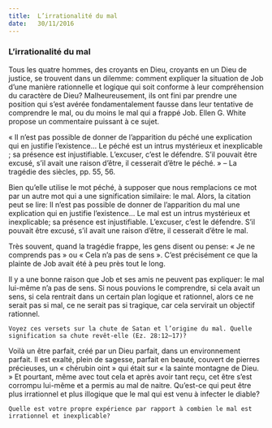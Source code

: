 ```yaml
---
title:  L’irrationalité du mal
date:   30/11/2016
---
```


### L’irrationalité du mal

Tous les quatre hommes, des croyants en Dieu, croyants en un Dieu de justice, se trouvent dans un dilemme: comment expliquer la situation de Job d’une manière rationnelle et logique qui soit conforme à leur compréhension du caractère de Dieu? Malheureusement, ils ont fini par prendre une position qui s’est avérée fondamentalement fausse dans leur tentative de comprendre le mal, ou du moins le mal qui a frappé Job. Ellen G. White propose un commentaire puissant à ce sujet.

« Il n’est pas possible de donner de l’apparition du péché une explication qui en justifie l’existence... Le péché est un intrus mystérieux et inexplicable ; sa présence est injustifiable. L’excuser, c’est le défendre. S’il pouvait être excusé, s’il avait une raison d’être, il cesserait d’être le péché. » – La tragédie des siècles, pp. 55, 56.

Bien qu’elle utilise le mot péché, à supposer que nous remplacions ce mot par un autre mot qui a une signification similaire: le mal. Alors, la citation peut se lire: Il n’est pas possible de donner de l’apparition du mal une explication qui en justifie l’existence... Le mal est un intrus mystérieux et inexplicable; sa présence est injustifiable. L’excuser, c’est le défendre. S’il pouvait être excusé, s’il avait une raison d’être, il cesserait d’être le mal.

Très souvent, quand la tragédie frappe, les gens disent ou pense: « Je ne comprends pas » ou « Cela n’a pas de sens ». C’est précisément ce que la plainte de Job avait été à peu près tout le long.

Il y a une bonne raison que Job et ses amis ne peuvent pas expliquer: le mal lui-même n’a pas de sens. Si nous pouvions le comprendre, si cela avait un sens, si cela rentrait dans un certain plan logique et rationnel, alors ce ne serait pas si mal, ce ne serait pas si tragique, car cela servirait un objectif rationnel.

`Voyez ces versets sur la chute de Satan et l’origine du mal. Quelle signification sa chute revêt-elle (Ez. 28:12–17)?`

Voilà un être parfait, créé par un Dieu parfait, dans un environnement parfait. Il est exalté, plein de sagesse, parfait en beauté, couvert de pierres précieuses, un « chérubin oint » qui était sur « la sainte montagne de Dieu. » Et pourtant, même avec tout cela et après avoir tant reçu, cet être s’est corrompu lui-même et a permis au mal de naitre. Qu’est-ce qui peut être plus irrationnel et plus illogique que le mal qui est venu à infecter le diable?

`Quelle est votre propre expérience par rapport à combien le mal est irrationnel et inexplicable?`
